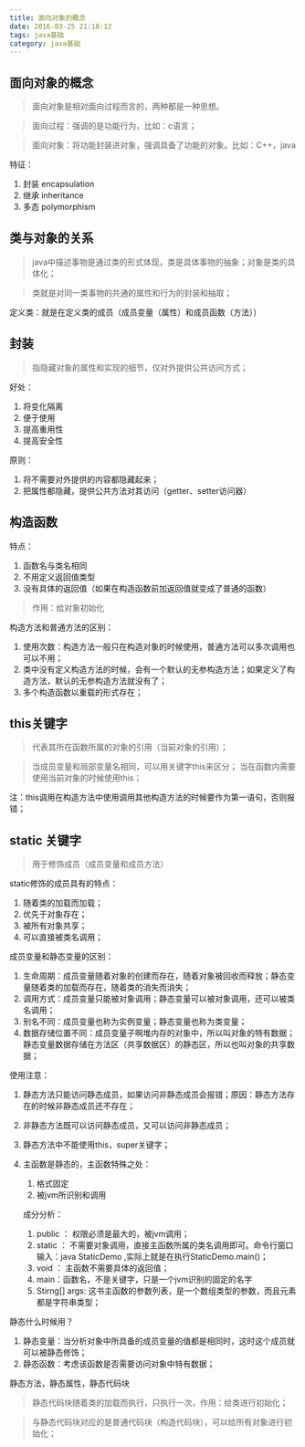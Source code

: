 ```yaml
---
title: 面向对象的概念
date: 2016-03-25 21:18:12
tags: java基础
category: java基础
---
```


## 面向对象的概念
>面向对象是相对面向过程而言的，两种都是一种思想。

>面向过程：强调的是功能行为，比如：c语言；

>面向对象：将功能封装进对象，强调具备了功能的对象。比如：C++，java

特征：
1. 封装 encapsulation
2. 继承 inheritance
3. 多态 polymorphism

<!--more-->
## 类与对象的关系
>java中描述事物是通过类的形式体现，类是具体事物的抽象；对象是类的具体化；

>类就是对同一类事物的共通的属性和行为的封装和抽取；

定义类：就是在定义类的成员（成员变量（属性）和成员函数（方法））

## 封装
>指隐藏对象的属性和实现的细节，仅对外提供公共访问方式；

好处：

1. 将变化隔离
2. 便于使用
3. 提高重用性
4. 提高安全性

原则：

1. 将不需要对外提供的内容都隐藏起来；
2. 把属性都隐藏，提供公共方法对其访问（getter、setter访问器）

## 构造函数
特点：

1. 函数名与类名相同
2. 不用定义返回值类型
3. 没有具体的返回值（如果在构造函数前加返回值就变成了普通的函数）

>作用：给对象初始化

构造方法和普通方法的区别：

1. 使用次数：构造方法一般只在构造对象的时候使用，普通方法可以多次调用也可以不用；
2. 类中没有定义构造方法的时候，会有一个默认的无参构造方法；如果定义了构造方法，默认的无参构造方法就没有了；
3. 多个构造函数以重载的形式存在；

## this关键字
>代表其所在函数所属的对象的引用（当前对象的引用）；

>当成员变量和局部变量名相同，可以用关键字this来区分；
>当在函数内需要使用当前对象的时候使用this；

注：this调用在构造方法中使用调用其他构造方法的时候要作为第一语句，否则报错；

## static 关键字
>用于修饰成员（成员变量和成员方法）

static修饰的成员具有的特点：

1. 随着类的加载而加载；
2. 优先于对象存在；
3. 被所有对象共享；
4. 可以直接被类名调用；

成员变量和静态变量的区别：

1. 生命周期：成员变量随着对象的创建而存在，随着对象被回收而释放；静态变量随着类的加载而存在，随着类的消失而消失；
2. 调用方式：成员变量只能被对象调用；静态变量可以被对象调用，还可以被类名调用；
3. 别名不同：成员变量也称为实例变量；静态变量也称为类变量；
4. 数据存储位置不同：成员变量子啊堆内存的对象中，所以叫对象的特有数据；静态变量数据存储在方法区（共享数据区）的静态区，所以也叫对象的共享数据；

使用注意：

1. 静态方法只能访问静态成员，如果访问非静态成员会报错；原因：静态方法存在的时候非静态成员还不存在；
2. 非静态方法既可以访问静态成员，又可以访问非静态成员；
3. 静态方法中不能使用this，super关键字；
4. 主函数是静态的，主函数特殊之处：
	1. 格式固定
	2. 被jvm所识别和调用

	成分分析：		
	1. public ： 权限必须是最大的，被jvm调用；
	2. static ： 不需要对象调用，直接主函数所属的类名调用即可。命令行窗口输入：java StaticDemo ,实际上就是在执行StaticDemo.main()；
	3. void ： 主函数不需要具体的返回值；
	4. main：函数名，不是关键字，只是一个jvm识别的固定的名字
	5. Stirng[] args: 这书主函数的参数列表，是一个数组类型的参数，而且元素都是字符串类型；

静态什么时候用？

1. 静态变量：当分析对象中所具备的成员变量的值都是相同时，这时这个成员就可以被静态修饰；
2. 静态函数：考虑该函数是否需要访问对象中特有数据；

静态方法，静态属性，静态代码块

>静态代码块随着类的加载而执行，只执行一次，作用：给类进行初始化；

>与静态代码块对应的是普通代码块（构造代码块），可以给所有对象进行初始化；